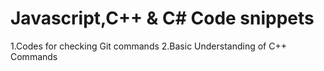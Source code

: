 # Javascript,C++ & C# Code snippets
1.Codes for checking Git commands
2.Basic Understanding of C++ Commands
